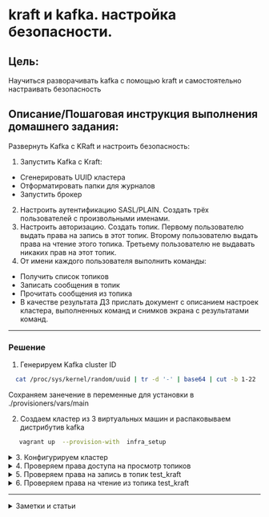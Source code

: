 # kraft и kafka. настройка безопасности.

## Цель:

Научиться разворачивать kafka с помощью kraft и самостоятельно настраивать безопасность

## Описание/Пошаговая инструкция выполнения домашнего задания:

Развернуть Kafka с KRaft и настроить безопасность:

1. Запустить Kafka с Kraft:

* Сгенерировать UUID кластера
* Отформатировать папки для журналов
* Запустить брокер

2. Настроить аутентификацию SASL/PLAIN. Создать трёх пользователей с произвольными именами.
3. Настроить авторизацию. Создать топик. Первому пользователю выдать права на запись в этот топик. Второму пользователю
   выдать права на чтение этого топика. Третьему пользователю не выдавать никаких прав на этот топик.
4. От имени каждого пользователя выполнить команды:

* Получить список топиков
* Записать сообщения в топик
* Прочитать сообщения из топика
* В качестве результата ДЗ прислать документ с описанием настроек кластера, выполненных команд и снимков экрана с
  результатами команд.

---

### Решение

1. Генерируем Kafka cluster ID

 ```sh
   cat /proc/sys/kernel/random/uuid | tr -d '-' | base64 | cut -b 1-22   
```

Сохраняем занечение в переменные для установки в ./provisioners/vars/main

2. Создаем кластер из 3 виртуальных машин и распаковываем дистрибутив kafka

```sh
   vagrant up  --provision-with  infra_setup    
```

  <details>
  <summary>3. Конфигурируем кластер  </summary>

* [sasl в server.properties](./provisioners/templates/server.properties.j2)

```js

############################# Server Basics #############################

# The id of the broker. This must be set to a unique integer for each broker.
#broker.id=0

process.roles=broker,controller

# The node id associated with this instance's roles
node.id={{node_id}}

# The connect string for the controller quorum
controller.quorum.voters=1@kafka_server_1:9093,2@kafka_server_2:9093,3@kafka_server_2:9093


############################# Socket Server Settings #############################

# The address the socket server listens on. If not configured, the host name will be equal to the value of
# java.net.InetAddress.getCanonicalHostName(), with PLAINTEXT listener name, and port 9092.
#   FORMAT:
#     listeners = listener_name://host_name:port
#   EXAMPLE:
#     listeners = PLAINTEXT://your.host.name:9092
listeners=BROKER://:9092,CONTROLLER://:9093
listener.security.protocol.map=BROKER:SASL_PLAINTEXT,CONTROLLER:SASL_PLAINTEXT


# Listener, host name, and port for the controller to advertise to the brokers. If
# this server is a controller, this listener must be configured.

inter.broker.listener.name=BROKER
controller.listener.names=CONTROLLER

# Listener name, hostname and port the broker will advertise to clients.
# If not set, it uses the value for "listeners".
#advertised.listeners=PLAINTEXT://your.host.name:9092
advertised.listeners=BROKER://:9092



## SASL config
security.protocol=PLAIN #SASL_PLAINTEXT
sasl.enabled.mechanisms=PLAIN
sasl.mechanism.controller.protocol=PLAIN
sasl.mechanism.inter.broker.protocol=PLAIN
listener.name.broker.plain.sasl.jaas.config=org.apache.kafka.common.security.plain.PlainLoginModule required   username="admin"     password="secret"  user_admin="secret"  user_alice="secret_alice"  user_bob="secret_bob"  user_charlie="secret_charlie";  
listener.name.controller.plain.sasl.jaas.config=org.apache.kafka.common.security.plain.PlainLoginModule required     username="admin"    password="secret"  user_admin="secret" user_charlie="secret_charlie";

## ACL
authorizer.class.name=org.apache.kafka.metadata.authorizer.StandardAuthorizer
allow.everyone.if.no.acl.found=false
super.users=User:admin
```

* Создавая [3 мандата доступа для alice, bob , charlie](./provisioners/templates/sasl.config.properties.j2)

```sh
sasl.jaas.config=org.apache.kafka.common.security.plain.PlainLoginModule required username="{{item}}" password="secret_{{item}}";
security.protocol=SASL_PLAINTEXT
sasl.mechanism=PLAIN
```

* выдаем правва

```sh
.
/kafka-acls.sh --bootstrap-server {{boot_srvs}} --add --allow-principal User:alice --operation Write --topic {{topicname}}  --command-config  {{installation_dir}}/users_config / admin.config.properties
/kafka-acls.sh --bootstrap-server {{boot_srvs}} --add --allow-principal User:bob --operation Read --topic  {{topicname}}  --command-config  {{installation_dir}}/users_config / admin.config.properties
/kafka-acls.sh --bootstrap-server {{boot_srvs}} --list --command-config  {{installation_dir}}/users_config / admin.config.properties
/kafka-acls.sh --bootstrap-server {{boot_srvs}} --list --command-config  {{installation_dir}}/users_config / admin.config.properties

```       

```sh
   vagrant provision  --provision-with  kafka_install    
```

  </details>
  <details>
  <summary>4. Проверяем права доступа на просмотр топиков  </summary>

* Alice и Bob - есть права на топики и они видят топик test_kraft,
* Charlie - нет

```sh
➜  02_kraft_security git:(kraft) ✗ vssh kafka_server_3                                                                                                                                   vagrant@kafka-server-3:/opt/kafka/bin$ ./kafka-topics.sh --list  --bootstrap-server  kafka_server_1:9092,kafka_server_2:9092,kafka_server_3:9092 --command-config /opt/kafka/users_config/alice.config.conf 
test_kraft
vagrant@kafka-server-3:/opt/kafka/bin$ ./kafka-topics.sh --list  --bootstrap-server  kafka_server_1:9092,kafka_server_2:9092,kafka_server_3:9092 --command-config /opt/kafka/users_config/bob.config.conf 
test_kraft
vagrant@kafka-server-3:/opt/kafka/bin$ ./kafka-topics.sh --list  --bootstrap-server  kafka_server_1:9092,kafka_server_2:9092,kafka_server_3:9092 --command-config /opt/kafka/users_config/charlie.config.conf 

vagrant@kafka-server-3:/opt/kafka/bin$ 
```

</details>

<details>
  <summary>5. Проверяем права на запись в топик test_kraft  </summary>

* Alice есть права на запись,
* Bob - во время отправки ошибка доступа, ClusterAuthorizationException: Cluster authorization failed.
* Charlie - ошибка Not authorized to access topics: [test_kraft]

```sh
vagrant@kafka-server-3:/opt/kafka/bin$ ./kafka-console-producer.sh --bootstrap-server    kafka_server_1:9092,kafka_server_2:9092,kafka_server_3:9092 --topic test_kraft --producer.config /opt/kafka/users_config/alice.config.conf 
>alice sent message
>vagrant@kafka-server-3:/opt/kafka/bin$ ./kafka-console-producer.sh --bootstrap-server    kafka_server_1:9092,kafka_server_2:9092,kafka_server_3:9092 --topic test_kraft --producer.config /opt/kafka/users_config/bob.config.conf 
>bob send
org.apache.kafka.common.KafkaException: Cannot execute transactional method because we are in an error state
        at org.apache.kafka.clients.producer.internals.TransactionManager.maybeFailWithError(TransactionManager.java:1010)
        at org.apache.kafka.clients.producer.internals.TransactionManager.maybeAddPartition(TransactionManager.java:328)
        at org.apache.kafka.clients.producer.KafkaProducer.doSend(KafkaProducer.java:1061)
        at org.apache.kafka.clients.producer.KafkaProducer.send(KafkaProducer.java:962)
        at kafka.tools.ConsoleProducer$.send(ConsoleProducer.scala:70)
        at kafka.tools.ConsoleProducer$.main(ConsoleProducer.scala:52)
        at kafka.tools.ConsoleProducer.main(ConsoleProducer.scala)
Caused by: org.apache.kafka.common.errors.ClusterAuthorizationException: Cluster authorization failed.
[2023-06-10 12:39:19,852] ERROR [Producer clientId=console-producer] Aborting producer batches due to fatal error (org.apache.kafka.clients.producer.internals.Sender)
org.apache.kafka.common.errors.ClusterAuthorizationException: Cluster authorization failed.
[2023-06-10 12:39:19,854] ERROR Error when sending message to topic test_kraft with key: null, value: 8 bytes with error: (org.apache.kafka.clients.producer.internals.ErrorLoggingCallback)
org.apache.kafka.common.errors.ClusterAuthorizationException: Cluster authorization failed.
vagrant@kafka-server-3:/opt/kafka/bin$ ./kafka-console-producer.sh --bootstrap-server    kafka_server_1:9092,kafka_server_2:9092,kafka_server_3:9092 --topic test_kraft --producer.config /opt/kafka/users_config/charlie.config.conf
>charlie send
[2023-06-10 12:39:42,048] WARN [Producer clientId=console-producer] Error while fetching metadata with correlation id 4 : {test_kraft=TOPIC_AUTHORIZATION_FAILED} (org.apache.kafka.clients.NetworkClient)
[2023-06-10 12:39:42,054] ERROR [Producer clientId=console-producer] Topic authorization failed for topics [test_kraft] (org.apache.kafka.clients.Metadata)
[2023-06-10 12:39:42,056] ERROR Error when sending message to topic test_kraft with key: null, value: 12 bytes with error: (org.apache.kafka.clients.producer.internals.ErrorLoggingCallback)
org.apache.kafka.common.errors.TopicAuthorizationException: Not authorized to access topics: [test_kraft]
```

</details>

<details>
  <summary>6. Проверяем права на чтение из топика test_kraft  </summary>

* Alice нет прав на чтение, но ошибка не явная - не назначен ACL для записи в топики офсетов крафта для группы
* Bob - успешно прочитано
* Charlie - ошибка Not authorized to access topics: [test_kraft]

```sh
vagrant@kafka-server-3:/opt/kafka/bin$ ./kafka-console-consumer.sh --bootstrap-server  kafka_server_1:9092,kafka_server_2:9092,kafka_server_3:9092  --topic test_kraft -from-beginning  --consumer.config   /opt/kafka/users_config/alice.config.conf
[2023-06-10 13:29:58,324] ERROR Error processing message, terminating consumer process:  (kafka.tools.ConsoleConsumer$)
org.apache.kafka.common.errors.GroupAuthorizationException: Not authorized to access group: console-consumer-19564
Processed a total of 0 messages
vagrant@kafka-server-3:/opt/kafka/bin$ ./kafka-console-consumer.sh --bootstrap-server    kafka_server_1:9092,kafka_server_2:9092,kafka_server_3:9092 --topic test_kraft --group group.bob  --consumer.config /opt/kafka/users_config/bob.config.conf 

alice sent message
^CProcessed a total of 2 messages
vagrant@kafka-server-3:/opt/kafka/bin$ ./kafka-console-consumer.sh --bootstrap-server    kafka_server_1:9092,kafka_server_2:9092,kafka_server_3:9092 --topic test_kraft --group group.bob  --consumer.config /opt/kafka/users_config/charlie.config.conf
[2023-06-10 13:30:19,731] WARN [Consumer clientId=console-consumer, groupId=group.bob] Error while fetching metadata with correlation id 2 : {test_kraft=TOPIC_AUTHORIZATION_FAILED} (org.apache.kafka.clients.NetworkClient)
[2023-06-10 13:30:19,734] ERROR [Consumer clientId=console-consumer, groupId=group.bob] Topic authorization failed for topics [test_kraft] (org.apache.kafka.clients.Metadata)
[2023-06-10 13:30:19,738] ERROR Error processing message, terminating consumer process:  (kafka.tools.ConsoleConsumer$)
org.apache.kafka.common.errors.TopicAuthorizationException: Not authorized to access topics: [test_kraft]
Processed a total of 0 messages
vagrant@kafka-server-3:/opt/kafka/bin$ 
```

</details>





---
<details>
  <summary> Заметки и статьи  </summary>

[How to easily install kafka without zookeeper](https://adityasridhar.com/posts/how-to-easily-install-kafka-without-zookeeper   )  
https://awesome-it.de/2023/05/27/kafka-security-mtls-acl-authorization/client.truststore.jks  
[Введение во взаимную аутентификацию сервисов на Java c TLS/SSL](https://habr.com/ru/companies/dbtc/articles/487318/  )
https://docs.vmware.com/en/VMware-Smart-Assurance/1.1.9/deployment-scenarios/GUID-118261F7-4B70-4C87-BBE7-1D00AF4CA0C0.html
https://www.vertica.com/docs/9.3.x/HTML/Content/Authoring/KafkaIntegrationGuide/TLS-SSL/KafkaTLS-SSLExamplePart3ConfigureKafka.htm  
https://www.ibm.com/docs/en/cloud-paks/cp-biz-automation/20.0.x?topic=emitter-preparing-ssl-certificates-kafka

[Обеспечение безопасности в Apache Kafka](https://habr.com/ru/companies/otus/articles/727552/)  
[Kafka: Часть 9 — Описание ACL прав Kafka](https://inaword.ru/security/kafka-chast-10-opisanie-acl-prav-kafka/)

</details>
